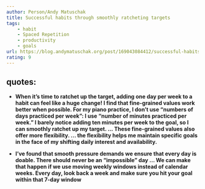 ```yaml
---
author: Person/Andy Matuschak
title: Successful habits through smoothly ratcheting targets
tags:
    - habit 
    - Spaced Repetition
    - productivity 
    - goals
url: https://blog.andymatuschak.org/post/169043084412/successful-habits-through-smoothly-ratcheting
rating: 9
---
```

## quotes:
- __When it’s time to ratchet up the target, adding one day per week to a habit can feel like a huge change! I find that fine-grained values work better when possible. For my piano practice, I don’t use “numbers of days practiced per week”: I use “number of minutes practiced per week.” I barely notice adding ten minutes per week to the goal, so I can smoothly ratchet up my target. ... These fine-grained values also offer more flexibility. ... the flexibility helps me maintain specific goals in the face of my shifting daily interest and availability.__

- __I’ve found that smooth pressure demands we ensure that every day is doable. There should never be an “impossible” day ... We can make that happen if we use moving weekly windows instead of calendar weeks. Every day, look back a week and make sure you hit your goal within that 7-day window__

